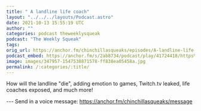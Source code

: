 ```yaml
---
title: " A landline life coach"
layout: "../../../layouts/Podcast.astro"
date: 2021-10-13 15:55:19 UTC
author: ""
categories: podcast theweeklysqueak
podcast: "The Weekly Squeak"
tags: 
orig_url: https://anchor.fm/chinchillasqueaks/episodes/A-landline-life-coach-e18nr22
podcast_embed: https://anchor.fm/s/2ab8734/podcast/play/41724418/https%3A%2F%2Fd3ctxlq1ktw2nl.cloudfront.net%2Fstaging%2F2021-9-13%2F3072d6c6-e510-2046-3153-ffb0d1ed428c.mp3
image: images/347957-1547538871578-ff838ea05458a.jpg
permalink: /:categories/:title/
---
```

How will the landline "die", adding emotion to games, Twitch.tv leaked, life coaches exposed, and much more!

--- Send in a voice message: https://anchor.fm/chinchillasqueaks/message